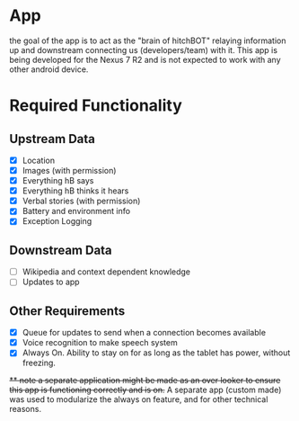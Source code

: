 App
========

the goal of the app is to act as the "brain of hitchBOT" relaying information up and downstream connecting us (developers/team) with it. This app is being developed for the Nexus 7 R2 and is not expected to work with any other android device.

# Required Functionality #

Upstream Data
---

- [x] Location
- [x] Images (with permission)
- [x] Everything hB says
- [x] Everything hB thinks it hears
- [x] Verbal stories (with permission)
- [x] Battery and environment info
- [x] Exception Logging

Downstream Data
---

- [ ] Wikipedia and context dependent knowledge
- [ ] Updates to app

Other Requirements
---

- [x] Queue for updates to send when a connection becomes available
- [x] Voice recognition to make speech system
- [x] Always On. Ability to stay on for as long as the tablet has power, without freezing.

<s>** note a separate application might be made as an over looker to ensure this app is functioning correctly and is on.</s>
A separate app (custom made) was used to modularize the always on feature, and for other technical reasons.
